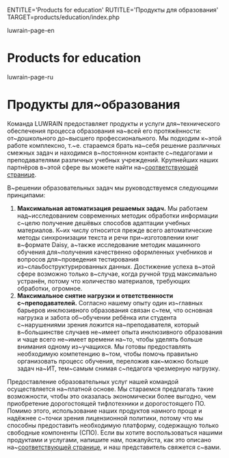 
ENTITLE='Products for education'
RUTITLE='Продукты для образования'
TARGET=products/education/index.php

luwrain-page-en

# Products for education 

luwrain-page-ru

# Продукты для~образования

Команда LUWRAIN предоставляет продукты и услуги для~технического  обеспечения
процесса образования на~всей его протяжённости: от~дошкольного до~высшего профессионального.
Мы подходим к~этой работе комплексно, т.~е. стараемся брать на~себя  решение различных смежных задач
и находимся в~постоянном контакте  с~педагогами и преподавателями различных учебных учреждений.
Крупнейших наших партнёров в~этой сфере вы можете найти на~[соответствующей странице](local:/doc/authors/).

В~решении образовательных задач мы руководствуемся  следующими принципами:

1. __Максимальная автоматизация  решаемых задач.__
Мы работаем над~исследованием современных методик  обработки информации с~целю получение дешёвых способов адаптации учебных  материалов.
К~их числу относится прежде всего автоматические методы синхронизации текста и речи при~изготовлении  книг в~формате Daisy,
а~также исследование методик машинного обучения для~получения  качественно оформленных учебников и вопросов для~проведения тестирования из~слаьбоструктурированных данных.
Достижение успеха в~этой сфере возможно только в~случае, когда ручной труд   максимально устранён,
потому что количество материалов, требующих обработки, огромное.
1.  __Максимальное снятие нагрузки и ответственности с~преподавателей.__
Согласно нашему опыту один из~главных барьеров  инклюзивного образования  связан с~тем,
что основная нагрузка  и забота об~обучении ребёнка или студента с~нарушениями зрения ложится  на~преподавателя,
который в~большинстве случаев не~имеет опыта инклюзивного образования и чаще всего не~имеет времени на~то, чтобы уделять больше внимания одному из~учащихся.
Мы готовы предоставлять необходимую компетенцию в~том, чтобы помочь правильно  организовать процесс обучения,
переложив как~можно больше задач на~ИТ,
тем~самым снимая с~педагога чрезмерную  нагрузку.

Предоставление образовательных услуг нашей командой осуществляется на~платной основе.
Мы стараемся  предлагать такие возможности,
чтобы это оказалась экономически более выгодно, чем   приобретение дорогостоящей тифлотехники и дорогостоящего ПО.
Помимо этого, использование наших продуктов   намного проще и надёжнее с~точки зрения  лицензионной политики,
потому что мы способны предоставить необходимую платформу,  содержащую  только свободные компоненты  (СПО).
Если вы хотите воспользоваться нашими продуктами и услугами,
напишите нам, пожалуйста, как это описано на~[соответствующей странице](local:/doc/contacts/),
и наш представитель свяжется с~вами.
